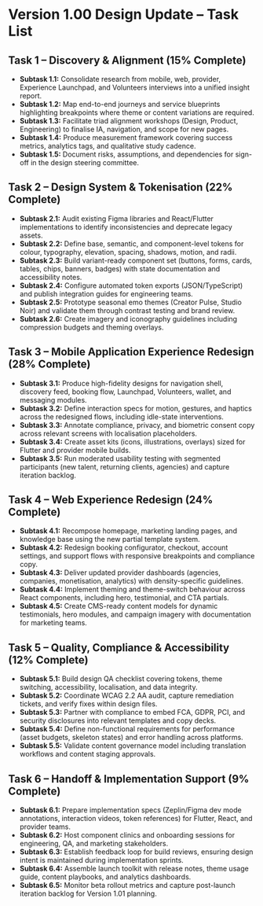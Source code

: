 # Version 1.00 Design Update – Task List

## Task 1 – Discovery & Alignment (15% Complete)
- **Subtask 1.1:** Consolidate research from mobile, web, provider, Experience Launchpad, and Volunteers interviews into a unified insight report.
- **Subtask 1.2:** Map end-to-end journeys and service blueprints highlighting breakpoints where theme or content variations are required.
- **Subtask 1.3:** Facilitate triad alignment workshops (Design, Product, Engineering) to finalise IA, navigation, and scope for new pages.
- **Subtask 1.4:** Produce measurement framework covering success metrics, analytics tags, and qualitative study cadence.
- **Subtask 1.5:** Document risks, assumptions, and dependencies for sign-off in the design steering committee.

## Task 2 – Design System & Tokenisation (22% Complete)
- **Subtask 2.1:** Audit existing Figma libraries and React/Flutter implementations to identify inconsistencies and deprecate legacy assets.
- **Subtask 2.2:** Define base, semantic, and component-level tokens for colour, typography, elevation, spacing, shadows, motion, and radii.
- **Subtask 2.3:** Build variant-ready component set (buttons, forms, cards, tables, chips, banners, badges) with state documentation and accessibility notes.
- **Subtask 2.4:** Configure automated token exports (JSON/TypeScript) and publish integration guides for engineering teams.
- **Subtask 2.5:** Prototype seasonal emo themes (Creator Pulse, Studio Noir) and validate them through contrast testing and brand review.
- **Subtask 2.6:** Create imagery and iconography guidelines including compression budgets and theming overlays.

## Task 3 – Mobile Application Experience Redesign (28% Complete)
- **Subtask 3.1:** Produce high-fidelity designs for navigation shell, discovery feed, booking flow, Launchpad, Volunteers, wallet, and messaging modules.
- **Subtask 3.2:** Define interaction specs for motion, gestures, and haptics across the redesigned flows, including idle-state interventions.
- **Subtask 3.3:** Annotate compliance, privacy, and biometric consent copy across relevant screens with localisation placeholders.
- **Subtask 3.4:** Create asset kits (icons, illustrations, overlays) sized for Flutter and provider mobile builds.
- **Subtask 3.5:** Run moderated usability testing with segmented participants (new talent, returning clients, agencies) and capture iteration backlog.

## Task 4 – Web Experience Redesign (24% Complete)
- **Subtask 4.1:** Recompose homepage, marketing landing pages, and knowledge base using the new partial template system.
- **Subtask 4.2:** Redesign booking configurator, checkout, account settings, and support flows with responsive breakpoints and compliance copy.
- **Subtask 4.3:** Deliver updated provider dashboards (agencies, companies, monetisation, analytics) with density-specific guidelines.
- **Subtask 4.4:** Implement theming and theme-switch behaviour across React components, including hero, testimonial, and CTA partials.
- **Subtask 4.5:** Create CMS-ready content models for dynamic testimonials, hero modules, and campaign imagery with documentation for marketing teams.

## Task 5 – Quality, Compliance & Accessibility (12% Complete)
- **Subtask 5.1:** Build design QA checklist covering tokens, theme switching, accessibility, localisation, and data integrity.
- **Subtask 5.2:** Coordinate WCAG 2.2 AA audit, capture remediation tickets, and verify fixes within design files.
- **Subtask 5.3:** Partner with compliance to embed FCA, GDPR, PCI, and security disclosures into relevant templates and copy decks.
- **Subtask 5.4:** Define non-functional requirements for performance (asset budgets, skeleton states) and error handling across platforms.
- **Subtask 5.5:** Validate content governance model including translation workflows and content staging approvals.

## Task 6 – Handoff & Implementation Support (9% Complete)
- **Subtask 6.1:** Prepare implementation specs (Zeplin/Figma dev mode annotations, interaction videos, token references) for Flutter, React, and provider teams.
- **Subtask 6.2:** Host component clinics and onboarding sessions for engineering, QA, and marketing stakeholders.
- **Subtask 6.3:** Establish feedback loop for build reviews, ensuring design intent is maintained during implementation sprints.
- **Subtask 6.4:** Assemble launch toolkit with release notes, theme usage guide, content playbooks, and analytics dashboards.
- **Subtask 6.5:** Monitor beta rollout metrics and capture post-launch iteration backlog for Version 1.01 planning.
